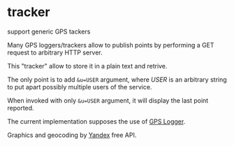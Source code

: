 # tracker
support generic GPS tackers

Many GPS loggers/trackers allow to publish points by performing a GET
request to arbitrary HTTP server.

This "tracker" allow to store it in a plain text and retrive.

The only point is to add `&u=USER` argument, where *USER* is an arbitrary string
to put apart possibly multiple users of the service.

When invoked with only `&u=USER` argument, it will display the last point reported.

The current implementation supposes the use of [GPS Logger](https://code.mendhak.com/gpslogger/).

Graphics and geocoding by [Yandex](https://maps.ya.ru) free API.

